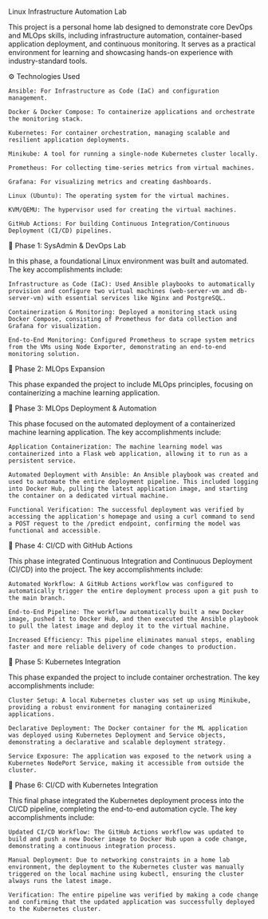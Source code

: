 Linux Infrastructure Automation Lab

This project is a personal home lab designed to demonstrate core DevOps and MLOps skills, including infrastructure automation, container-based application deployment, and continuous monitoring. It serves as a practical environment for learning and showcasing hands-on experience with industry-standard tools.

⚙️ Technologies Used

    Ansible: For Infrastructure as Code (IaC) and configuration management.

    Docker & Docker Compose: To containerize applications and orchestrate the monitoring stack.

    Kubernetes: For container orchestration, managing scalable and resilient application deployments.

    Minikube: A tool for running a single-node Kubernetes cluster locally.

    Prometheus: For collecting time-series metrics from virtual machines.

    Grafana: For visualizing metrics and creating dashboards.

    Linux (Ubuntu): The operating system for the virtual machines.

    KVM/QEMU: The hypervisor used for creating the virtual machines.

    GitHub Actions: For building Continuous Integration/Continuous Deployment (CI/CD) pipelines.

🚀 Phase 1: SysAdmin & DevOps Lab

In this phase, a foundational Linux environment was built and automated. The key accomplishments include:

    Infrastructure as Code (IaC): Used Ansible playbooks to automatically provision and configure two virtual machines (web-server-vm and db-server-vm) with essential services like Nginx and PostgreSQL.

    Containerization & Monitoring: Deployed a monitoring stack using Docker Compose, consisting of Prometheus for data collection and Grafana for visualization.

    End-to-End Monitoring: Configured Prometheus to scrape system metrics from the VMs using Node Exporter, demonstrating an end-to-end monitoring solution.

🚀 Phase 2: MLOps Expansion

This phase expanded the project to include MLOps principles, focusing on containerizing a machine learning application.

🚀 Phase 3: MLOps Deployment & Automation

This phase focused on the automated deployment of a containerized machine learning application. The key accomplishments include:

    Application Containerization: The machine learning model was containerized into a Flask web application, allowing it to run as a persistent service.

    Automated Deployment with Ansible: An Ansible playbook was created and used to automate the entire deployment pipeline. This included logging into Docker Hub, pulling the latest application image, and starting the container on a dedicated virtual machine.

    Functional Verification: The successful deployment was verified by accessing the application's homepage and using a curl command to send a POST request to the /predict endpoint, confirming the model was functional and accessible.

🚀 Phase 4: CI/CD with GitHub Actions

This phase integrated Continuous Integration and Continuous Deployment (CI/CD) into the project. The key accomplishments include:

    Automated Workflow: A GitHub Actions workflow was configured to automatically trigger the entire deployment process upon a git push to the main branch.

    End-to-End Pipeline: The workflow automatically built a new Docker image, pushed it to Docker Hub, and then executed the Ansible playbook to pull the latest image and deploy it to the virtual machine.

    Increased Efficiency: This pipeline eliminates manual steps, enabling faster and more reliable delivery of code changes to production.

🚀 Phase 5: Kubernetes Integration

This phase expanded the project to include container orchestration. The key accomplishments include:

    Cluster Setup: A local Kubernetes cluster was set up using Minikube, providing a robust environment for managing containerized applications.

    Declarative Deployment: The Docker container for the ML application was deployed using Kubernetes Deployment and Service objects, demonstrating a declarative and scalable deployment strategy.

    Service Exposure: The application was exposed to the network using a Kubernetes NodePort Service, making it accessible from outside the cluster.

🚀 Phase 6: CI/CD with Kubernetes Integration

This final phase integrated the Kubernetes deployment process into the CI/CD pipeline, completing the end-to-end automation cycle. The key accomplishments include:

    Updated CI/CD Workflow: The GitHub Actions workflow was updated to build and push a new Docker image to Docker Hub upon a code change, demonstrating a continuous integration process.

    Manual Deployment: Due to networking constraints in a home lab environment, the deployment to the Kubernetes cluster was manually triggered on the local machine using kubectl, ensuring the cluster always runs the latest image.

    Verification: The entire pipeline was verified by making a code change and confirming that the updated application was successfully deployed to the Kubernetes cluster.